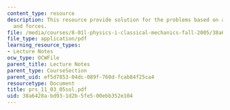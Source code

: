 ```yaml
---
content_type: resource
description: This resource provide solution for the problems based on acceleration
  and forces.
file: /media/courses/8-01l-physics-i-classical-mechanics-fall-2005/38a6428abd931d2b5fe500ebb352e104_prs_11_03_05sol.pdf
file_type: application/pdf
learning_resource_types:
- Lecture Notes
ocw_type: OCWFile
parent_title: Lecture Notes
parent_type: CourseSection
parent_uid: ef5d7853-04dc-089f-760d-fcab84f25ca4
resourcetype: Document
title: prs_11_03_05sol.pdf
uid: 38a6428a-bd93-1d2b-5fe5-00ebb352e104
---
```

